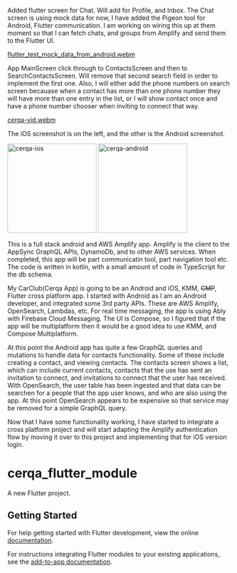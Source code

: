 Added flutter screen for Chat. Will add for Profile, and Inbox. The Chat screen is using mock data for now, I have added the Pigeon tool for Android, Flutter communication. I am working on wiring this up at them moment so that I can fetch chats, and groups from Amplify and send them to the Flutter UI.

[flutter_test_mock_data_from_android.webm](https://github.com/user-attachments/assets/7214794c-4c93-4f6b-8758-75eeec85a8c1)

App MainScreen click through to ContactsScreen and then to SearchContactsScreen. Will remove that second search field in order to implement the first one. Also, I will either add the phone numbers on search screen becauase when a contact has more than one phone number they will have more than one entry in the list, or I will show contact once and have a phone number chooser when inviting to connect that way.

[cerqa-vid.webm](https://github.com/user-attachments/assets/accba938-4d98-4507-a810-44cd0b920676)

The iOS screenshot is on the left, and the other is the Android screenshot.

<img width="200" alt="cerqa-ios" src="https://github.com/user-attachments/assets/34ddaa20-c2dc-447c-a287-e1cba69eecb1" />
<img width="200" alt="cerqa-android" src="https://github.com/user-attachments/assets/d1533587-07e7-47c0-8356-3f0f2ee30f00" />

This is a full stack android and AWS Amplify app. Amplify is the client to the AppSync GraphQL APIs, DynamoDb, and to other AWS services.  When completed, this app will be part communicatin tool, part navigation tool etc. The code is written in kotlin, with a small amount of code in TypeScript for the db schema.

My CarClub(Cerqa App) is going to be an Android and iOS, KMM, <s>CMP</s>, Flutter cross platform app. I started with Android as I am an Android developer, and integrated some 3rd party APIs. These are AWS Amplify, OpenSearch, Lambdas, etc. For real time messaging, the app is using Ably with Firebase Cloud Messaging. The UI is Compose, so I figured that if the app will be multiplatform then it would be a good idea to use KMM, and Compose Multiplatform.

At this point the Android app has quite a few GraphQL queries and mutations to handle data for contacts functionality. Some of these include creating a contact, and viewing contacts. The contacts screen shows a list, which can include current contacts, contacts that the use has sent an invitation to connect, and invitations to connect that the user has received. With OpenSearch, the user table has been ingested and that data can be searchen for a people that the app user knows, and who are also using the app. At this point OpenSearch appears to be expensive so that service may be removed for a simple GraphQL query.

Now that I have some functionality working, I have started to integrate a cross platform project and will start adapting the Amplify authentication flow by moving it over to this project and implementing that for iOS version login.
# cerqa_flutter_module

A new Flutter project.

## Getting Started

For help getting started with Flutter development, view the online
[documentation](https://flutter.dev/).

For instructions integrating Flutter modules to your existing applications,
see the [add-to-app documentation](https://flutter.dev/to/add-to-app).
